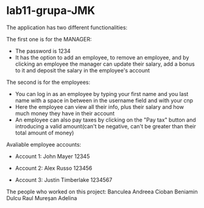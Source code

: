 # lab11-grupa-JMK

The application has two different functionalities:

The first one is for the MANAGER:
- The password is 1234
- It has the option to add an employee, to remove an employee, and by clicking an employee the manager can update their salary, add a bonus to it and deposit the salary in the employee's account
 
The second is for the employees:
- You can log in as an employee by typing your first name and you last name with a space in between in the username field and with your cnp
- Here the employee can view all their info, plus their salary and how much money they have in their account
- An employee can also pay taxes by clicking on the "Pay tax" button and introducing a valid amount(can't be negative, can't be greater than their total amount of money)


Avaliable employee accounts:
* Account 1:
  John Mayer
  12345

* Account 2:
  Alex Russo
  123456

* Account 3:
  Justin Timberlake
  1234567


The people who worked on this project:
Banculea Andreea
Cioban Beniamin
Dulcu Raul
Mureșan Adelina